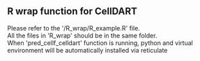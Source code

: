 ## R wrap function for CellDART
  Please refer to the '/R_wrap/R_example.R' file.  
  All the files in 'R_wrap' should be in the same folder.  
  When 'pred_cellf_celldart' function is running, python and virtual environment will be automatically installed via reticulate  
